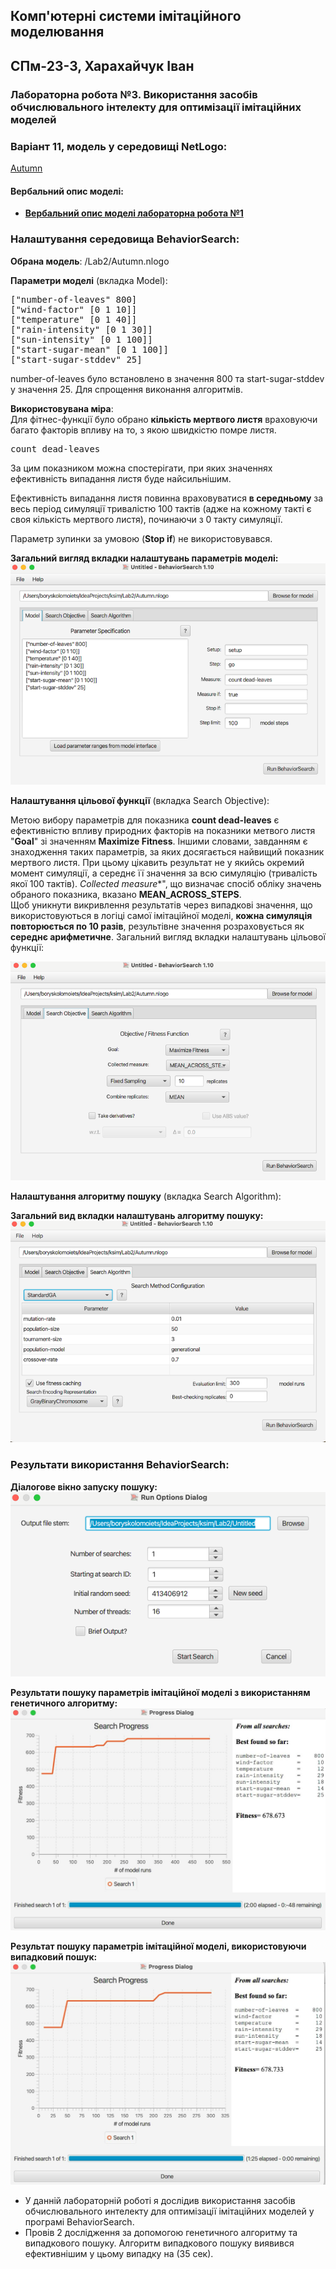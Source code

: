 
## Комп'ютерні системи імітаційного моделювання

## СПм-23-3, **Харахайчук Іван**

### Лабораторна робота **№3**. Використання засобів обчислювального інтелекту для оптимізації імітаційних моделей

### Варіант 11, модель у середовищі NetLogo:

[Autumn](http://www.netlogoweb.org/launch#http://www.netlogoweb.org/assets/modelslib/Sample%20Models/Biology/Autumn.nlogo)

#### Вербальний опис моделі:

- **[Вербальний опис моделі лабораторна робота №1](https://github.com/Haraige/simulations_lbs/blob/main/Lab1/lab1.md)**

### Налаштування середовища BehaviorSearch:

**Обрана модель**:
/Lab2/Autumn.nlogo

**Параметри моделі** (вкладка Model):

<pre>
["number-of-leaves" 800]
["wind-factor" [0 1 10]]
["temperature" [0 1 40]]
["rain-intensity" [0 1 30]]
["sun-intensity" [0 1 100]]
["start-sugar-mean" [0 1 100]]
["start-sugar-stddev" 25]
</pre>

number-of-leaves було встановлено в значення 800 та start-sugar-stddev у значення 25. Для спрощення виконання алгоритмів.

**Використовувана міра**:  
Для фітнес-функції було обрано **кількість мертвого листя** враховуючи багато факторів впливу на то, з якою швидкістю помре листя.

<pre>count dead-leaves</pre>

За цим показником можна спостерігати, при яких значеннях ефективність випадання листя буде найсильнішим.

Ефективність випадання листя повинна враховуватися **в середньому** за весь період симуляції тривалістю 100 тактів (адже на кожному такті є своя кількість мертвого листя),
починаючи з 0 такту симуляції.

Параметр зупинки за умовою (**Stop if**) не використовувався.

**Загальний вигляд вкладки налаштувань параметрів моделі:**  
![Вкладка налаштувань параметрів моделі](parameters.png)

**Налаштування цільової функції** (вкладка Search Objective):  

Метою вибору параметрів для показника **count dead-leaves** є ефективністю впливу природних факторів на показники метвого листя "**Goal**" зі значенням 
**Maximize Fitness**. Іншими словами, завданням є знаходження таких параметрів, за яких досягається найвищий показник мертвого листя. При цьому цікавить результат не у
якийсь окремий момент симуляції, а середнє її значення за всю симуляцію (тривалість якої 100 тактів).
*Collected measure**", що визначає спосіб обліку значень обраного показника, вказано **MEAN_ACROSS_STEPS**.  
Щоб уникнути викривлення результатів через випадкові значення, що використовуються в логіці самої імітаційної моделі, **кожна симуляція повторюється по 10 разів**,
результівне значення розраховується як **середнє арифметичне**.
Загальний вигляд вкладки налаштувань цільової функції:  

![Вкладка налаштувань цільової функції](objective.png)

**Налаштування алгоритму пошуку** (вкладка Search Algorithm):

**Загальний вид вкладки налаштувань алгоритму пошуку:**
![Вкладка налаштувань пошуку](search.png)

### Результати використання BehaviorSearch:

**Діалогове вікно запуску пошуку:**  
![Вікно запуску пошуку](dialog.png)

**Результати пошуку параметрів імітаційної моделі з використанням генетичного алгоритму:**
![Результати пошуку за допомогою ГА](result_1.jpg)

**Результат пошуку параметрів імітаційної моделі, використовуючи випадковий пошук:**  
![Результати випадкового пошуку](result_2.jpg)

- У данній лабораторній роботі я дослідив використання засобів обчислювального интелекту для оптимізації імітаційних моделей у програмі BehaviorSearch.
- Провів 2 дослідження за допомогою генетичного алгоритму та випадкового пошуку. Алгоритм випадкового пошуку виявився ефективнішим у цьому випадку на (35 сек).
